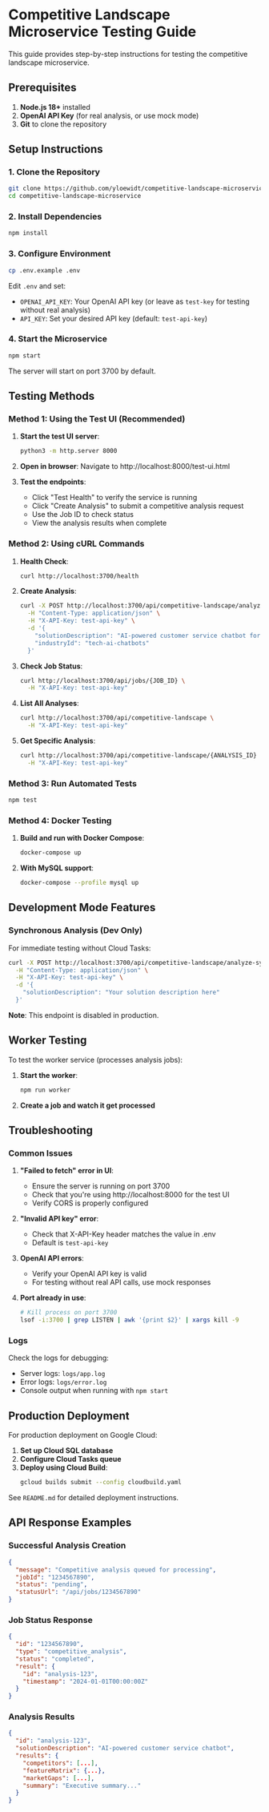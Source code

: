 # Competitive Landscape Microservice Testing Guide

This guide provides step-by-step instructions for testing the competitive landscape microservice.

## Prerequisites

1. **Node.js 18+** installed
2. **OpenAI API Key** (for real analysis, or use mock mode)
3. **Git** to clone the repository

## Setup Instructions

### 1. Clone the Repository

```bash
git clone https://github.com/yloewidt/competitive-landscape-microservice.git
cd competitive-landscape-microservice
```

### 2. Install Dependencies

```bash
npm install
```

### 3. Configure Environment

```bash
cp .env.example .env
```

Edit `.env` and set:
- `OPENAI_API_KEY`: Your OpenAI API key (or leave as `test-key` for testing without real analysis)
- `API_KEY`: Set your desired API key (default: `test-api-key`)

### 4. Start the Microservice

```bash
npm start
```

The server will start on port 3700 by default.

## Testing Methods

### Method 1: Using the Test UI (Recommended)

1. **Start the test UI server**:
   ```bash
   python3 -m http.server 8000
   ```

2. **Open in browser**:
   Navigate to http://localhost:8000/test-ui.html

3. **Test the endpoints**:
   - Click "Test Health" to verify the service is running
   - Click "Create Analysis" to submit a competitive analysis request
   - Use the Job ID to check status
   - View the analysis results when complete

### Method 2: Using cURL Commands

1. **Health Check**:
   ```bash
   curl http://localhost:3700/health
   ```

2. **Create Analysis**:
   ```bash
   curl -X POST http://localhost:3700/api/competitive-landscape/analyze \
     -H "Content-Type: application/json" \
     -H "X-API-Key: test-api-key" \
     -d '{
       "solutionDescription": "AI-powered customer service chatbot for e-commerce",
       "industryId": "tech-ai-chatbots"
     }'
   ```

3. **Check Job Status**:
   ```bash
   curl http://localhost:3700/api/jobs/{JOB_ID} \
     -H "X-API-Key: test-api-key"
   ```

4. **List All Analyses**:
   ```bash
   curl http://localhost:3700/api/competitive-landscape \
     -H "X-API-Key: test-api-key"
   ```

5. **Get Specific Analysis**:
   ```bash
   curl http://localhost:3700/api/competitive-landscape/{ANALYSIS_ID} \
     -H "X-API-Key: test-api-key"
   ```

### Method 3: Run Automated Tests

```bash
npm test
```

### Method 4: Docker Testing

1. **Build and run with Docker Compose**:
   ```bash
   docker-compose up
   ```

2. **With MySQL support**:
   ```bash
   docker-compose --profile mysql up
   ```

## Development Mode Features

### Synchronous Analysis (Dev Only)

For immediate testing without Cloud Tasks:

```bash
curl -X POST http://localhost:3700/api/competitive-landscape/analyze-sync \
  -H "Content-Type: application/json" \
  -H "X-API-Key: test-api-key" \
  -d '{
    "solutionDescription": "Your solution description here"
  }'
```

**Note**: This endpoint is disabled in production.

## Worker Testing

To test the worker service (processes analysis jobs):

1. **Start the worker**:
   ```bash
   npm run worker
   ```

2. **Create a job and watch it get processed**

## Troubleshooting

### Common Issues

1. **"Failed to fetch" error in UI**:
   - Ensure the server is running on port 3700
   - Check that you're using http://localhost:8000 for the test UI
   - Verify CORS is properly configured

2. **"Invalid API key" error**:
   - Check that X-API-Key header matches the value in .env
   - Default is `test-api-key`

3. **OpenAI API errors**:
   - Verify your OpenAI API key is valid
   - For testing without real API calls, use mock responses

4. **Port already in use**:
   ```bash
   # Kill process on port 3700
   lsof -i:3700 | grep LISTEN | awk '{print $2}' | xargs kill -9
   ```

### Logs

Check the logs for debugging:
- Server logs: `logs/app.log`
- Error logs: `logs/error.log`
- Console output when running with `npm start`

## Production Deployment

For production deployment on Google Cloud:

1. **Set up Cloud SQL database**
2. **Configure Cloud Tasks queue**
3. **Deploy using Cloud Build**:
   ```bash
   gcloud builds submit --config cloudbuild.yaml
   ```

See `README.md` for detailed deployment instructions.

## API Response Examples

### Successful Analysis Creation
```json
{
  "message": "Competitive analysis queued for processing",
  "jobId": "1234567890",
  "status": "pending",
  "statusUrl": "/api/jobs/1234567890"
}
```

### Job Status Response
```json
{
  "id": "1234567890",
  "type": "competitive_analysis",
  "status": "completed",
  "result": {
    "id": "analysis-123",
    "timestamp": "2024-01-01T00:00:00Z"
  }
}
```

### Analysis Results
```json
{
  "id": "analysis-123",
  "solutionDescription": "AI-powered customer service chatbot",
  "results": {
    "competitors": [...],
    "featureMatrix": {...},
    "marketGaps": [...],
    "summary": "Executive summary..."
  }
}
```
